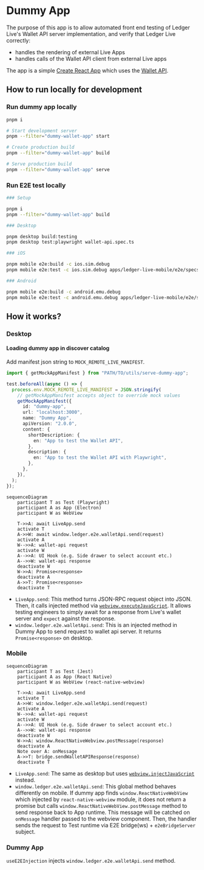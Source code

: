 # Dummy App

The purpose of this app is to allow automated front end testing of Ledger Live's Wallet API server implementation, and verify that Ledger Live correctly:

- handles the rendering of external Live Apps
- handles calls of the Wallet API client from external Live apps

The app is a simple [Create React App](https://github.com/facebook/create-react-app) which uses the [Wallet API](https://www.npmjs.com/package/@ledgerhq/wallet-api).

## How to run locally for development

### Run dummy app locally

```sh
pnpm i

# Start development server
pnpm --filter="dummy-wallet-app" start

# Create production build
pnpm --filter="dummy-wallet-app" build

# Serve production build
pnpm --filter="dummy-wallet-app" serve
```

### Run E2E test locally

```sh
### Setup

pnpm i
pnpm --filter="dummy-wallet-app" build

### Desktop

pnpm desktop build:testing
pnpm desktop test:playwright wallet-api.spec.ts

### iOS

pnpm mobile e2e:build -c ios.sim.debug
pnpm mobile e2e:test -c ios.sim.debug apps/ledger-live-mobile/e2e/specs/wallet-api.spec.ts

### Android

pnpm mobile e2e:build -c android.emu.debug
pnpm mobile e2e:test -c android.emu.debug apps/ledger-live-mobile/e2e/specs/wallet-api.spec.ts
```

## How it works?

### Desktop

#### Loading dummy app in discover catalog

Add manifest json string to `MOCK_REMOTE_LIVE_MANIFEST`.

```typescript
import { getMockAppManifest } from "PATH/TO/utils/serve-dummy-app";

test.beforeAll(async () => {
  process.env.MOCK_REMOTE_LIVE_MANIFEST = JSON.stringify(
    // getMockAppManifest accepts object to override mock values
    getMockAppManifest({
      id: "dummy-app",
      url: "localhost:3000",
      name: "Dummy App",
      apiVersion: "2.0.0",
      content: {
        shortDescription: {
          en: "App to test the Wallet API",
        },
        description: {
          en: "App to test the Wallet API with Playwright",
        },
      },
    }),
  );
});
```

```mermaid
sequenceDiagram
    participant T as Test (Playwright)
    participant A as App (Electron)
    participant W as WebView

    T->>A: await LiveApp.send
    activate T
    A->>W: await window.ledger.e2e.walletApi.send(request)
    activate A
    W-->>A: wallet-api request
    activate W
    A-->>A: UI Hook (e.g. Side drawer to select account etc.)
    A-->>W: wallet-api response
    deactivate W
    W->>A: Promise<response>
    deactivate A
    A->>T: Promise<response>
    deactivate T
```

- `LiveApp.send`: This method turns JSON-RPC request object into JSON. Then, it calls injected method via [`webview.executeJavaScript`](https://www.electronjs.org/docs/latest/api/webview-tag#webviewexecutejavascriptcode-usergesture). It allows testing engineers to simply await for a response from Live's wallet server and `expect` against the response.
- `window.ledger.e2e.walletApi.send`: This is an injected method in Dummy App to send request to wallet api server. It returns `Promise<response>` on desktop.

### Mobile

```mermaid
sequenceDiagram
    participant T as Test (Jest)
    participant A as App (React Native)
    participant W as WebView (react-native-webview)

    T->>A: await LiveApp.send
    activate T
    A->>W: window.ledger.e2e.walletApi.send(request)
    activate A
    W-->>A: wallet-api request
    activate W
    A-->>A: UI Hook (e.g. Side drawer to select account etc.)
    A-->>W: wallet-api response
    deactivate W
    W->>A: window.ReactNativeWebview.postMessage(response)
    deactivate A
    Note over A: onMessage
    A->>T: bridge.sendWalletAPIResponse(response)
    deactivate T
```

- `LiveApp.send`: The same as desktop but uses [`webview.injectJavaScript`](https://github.com/react-native-webview/react-native-webview/blob/master/docs/Reference.md#injectjavascriptstr) instead.
- `window.ledger.e2e.walletApi.send`: This global method behaves differently on mobile. If dummy app finds `window.ReactNativeWebView` which injected by `react-native-webview` module, it does not return a promise but calls `window.ReactNativeWebView.postMessage` method to send response back to App runtime. This message will be catched on `onMessage` handler passed to the webview component. Then, the handler sends the request to Test runtime via E2E bridge(ws) + `e2eBridgeServer` subject.


### Dummy App

`useE2EInjection` injects `window.ledger.e2e.walletApi.send` method.
